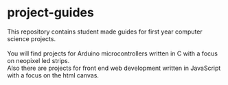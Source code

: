 # project-guides
This repository contains student made guides for first year computer science projects.
<br>
<br>You will find projects for Arduino microcontrollers written in C with a focus on neopixel led strips.
<br>Also there are projects for front end web development written in JavaScript with a focus on the html canvas.
